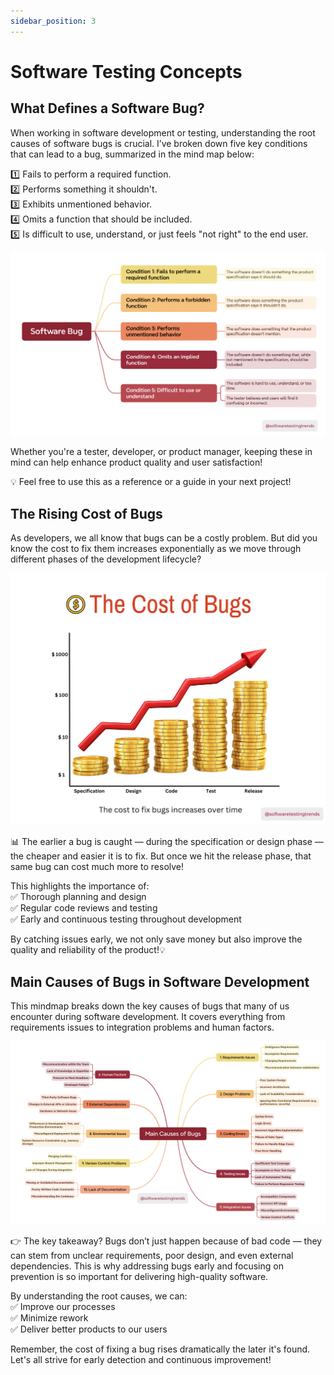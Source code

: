 ```yaml
---
sidebar_position: 3
---
```


# Software Testing Concepts

## What Defines a Software Bug?

When working in software development or testing, understanding the root causes of software bugs is crucial. I’ve broken down five key conditions that can lead to a bug, summarized in the mind map below:

1️⃣ Fails to perform a required function.  
2️⃣ Performs something it shouldn't.  
3️⃣ Exhibits unmentioned behavior.  
4️⃣ Omits a function that should be included.   
5️⃣ Is difficult to use, understand, or just feels "not right" to the end user.

![](./images/1-software-bug.png)

Whether you're a tester, developer, or product manager, keeping these in mind can help enhance product quality and user satisfaction!

💡 Feel free to use this as a reference or a guide in your next project!

## The Rising Cost of Bugs

As developers, we all know that bugs can be a costly problem. But did you know the cost to fix them increases exponentially as we move through different phases of the development lifecycle?

![](./images/2-cost-of-bug.jpg)

📊 The earlier a bug is caught — during the specification or design phase — the cheaper and easier it is to fix. But once we hit the release phase, that same bug can cost much more to resolve!

This highlights the importance of:   
✅ Thorough planning and design  
✅ Regular code reviews and testing  
✅ Early and continuous testing throughout development

By catching issues early, we not only save money but also improve the quality and reliability of the product!💡

## Main Causes of Bugs in Software Development

This mindmap breaks down the key causes of bugs that many of us encounter during software development. It covers everything from requirements issues to integration problems and human factors.

![](./images/3-causes-of-bugs.png)

👉 The key takeaway? Bugs don’t just happen because of bad code — they can stem from unclear requirements, poor design, and even external dependencies. This is why addressing bugs early and focusing on prevention is so important for delivering high-quality software.

By understanding the root causes, we can:  
✅ Improve our processes  
✅ Minimize rework  
✅ Deliver better products to our users

Remember, the cost of fixing a bug rises dramatically the later it's found. Let's all strive for early detection and continuous improvement!